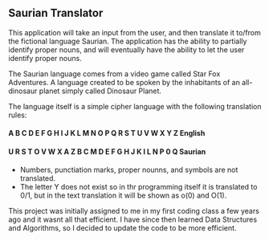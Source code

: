 ## Saurian Translator

This application will take an input from the user, and then translate it to/from the fictional language Saurian. The application has the ability to partially identify proper nouns, and will eventually have the ability to let the user identify proper nouns.

The Saurian language comes from a video game called Star Fox Adventures. A language created to be spoken by the inhabitants of an all-dinosaur planet simply called Dinosaur Planet.

The language itself is a simple cipher language with the following translation rules:

#### A B C D E F G H I J K L M N O P Q R S T U V W X Y Z English  
#### U R S T O V W X A Z B C M D E F G H J K I L N P 0 Q Saurian

- Numbers, punctiation marks, proper nounns, and symbols are not translated.
- The letter Y does not exist so in thr programming itself it is translated to 0/1, but in the text translation it will be shown as o(0) and O(1).

This project was initially assigned to me in my first coding class a few years ago and it wasnt all that efficient. I have since then learned Data Structures and Algorithms, so I decided to update the code to be more efficient.

